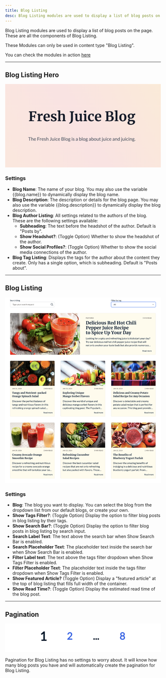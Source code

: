 ```yaml
---
title: Blog Listing
desc: Blog Listing modules are used to display a list of blog posts on the page. These are all the components of Blog Listing.
---
```


Blog Listing modules are used to display a list of blog posts on the page. These are all the components of Blog Listing.

These Modules can only be used in content type "Blog Listing".

You can check the modules in action [here](https://143910617.hs-sites-eu1.com/blog)

---

## Blog Listing Hero

<img src="./blog-listing-hero.png" alt="Screenshot of Blog Listing Hero Module" eleventy:widths="700" />

### Settings
- **Blog Name**: The name of your blog. You may also use the variable {{blog.name}} to dynamically display the blog name.
- **Blog Description**: The description or details for the blog page. You may also use the variable {{blog.description}} to dynamically display the blog description.
- **Blog Author Listing**: All settings related to the authors of the blog. These are the following settings available:
  - **Subheading**: The text before the headshot of the author. Default is "Posts by".
  - **Show Headshot?**: (Toggle Option) Whether to show the headshot of the author.
  - **Show Social Profiles?**: (Toggle Option) Whether to show the social media connections of the author.
- **Blog Tag Listing**: Displays the tags for the author about the content they create. Only has a single option, which is subheading. Default is "Posts about".

---

## Blog Listing

<img src="./blog-listing.png" alt="Screenshot of Blog Listing Module" eleventy:widths="700" />

### Settings
- **Blog**: The blog you want to display. You can select the blog from the dropdown list from our default blogs, or create your own.
- **Show Tags Filter?**: (Toggle Option) Display the option to filter blog posts in blog listing by their tags.
- **Show Search Bar?**: (Toggle Option) Display the option to filter blog posts in blog listing by search input.
- **Search Label Text**: The text above the search bar when Show Search Bar is enabled.
- **Search Placeholder Text**: The placeholder text inside the search bar when Show Search Bar is enabled.
- **Filter Label text**: The text above the tags filter dropdown when Show Tags Filter is enabled.
- **Filter Placeholder Text**: The placeholder text inside the tags filter dropdown when Show Tags Filter is enabled.
- **Show Featured Article?** (Toggle Option) Display a "featured article" at the top of blog listing that fills full width of the container.
- **Show Read Time?**: (Toggle Option) Display the estimated read time of the blog post.

---

## Pagination

<img src="./pagination.png" alt="Screenshot of Pagination Module" eleventy:widths="700" />

Pagination for Blog Listing has no settings to worry about. It will know how many blog posts you have and will automatically create the pagination for Blog Listing.
